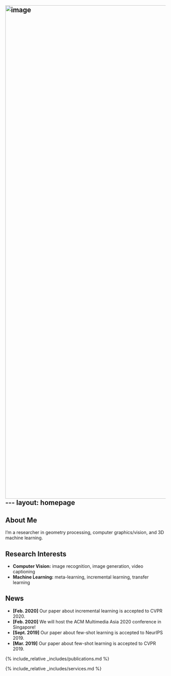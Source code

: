 <img width="1496" height="1546" alt="image" src="https://github.com/user-attachments/assets/f688153d-320d-4f18-ae1d-fbbfe4cf0f44" />---
layout: homepage
---

## About Me

I’m a researcher in geometry processing, computer graphics/vision, and 3D machine learning. 

## Research Interests

- **Computer Vision:** image recognition, image generation, video captioning
- **Machine Learning:** meta-learning, incremental learning, transfer learning

## News

- **[Feb. 2020]** Our paper about incremental learning is accepted to CVPR 2020.
- **[Feb. 2020]** We will host the ACM Multimedia Asia 2020 conference in Singapore!
- **[Sept. 2019]** Our paper about few-shot learning is accepted to NeurIPS 2019.
- **[Mar. 2019]** Our paper about few-shot learning is accepted to CVPR 2019.

{% include_relative _includes/publications.md %}

{% include_relative _includes/services.md %}
